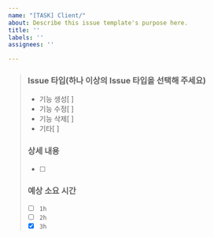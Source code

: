 ```yaml
---
name: "[TASK] Client/"
about: Describe this issue template's purpose here.
title: ''
labels: ''
assignees: ''

---
```


> ### Issue 타입(하나 이상의 Issue 타입을 선택해 주세요)
> * 기능 생성[ ] 
> * 기능 수정[ ] 
> * 기능 삭제[ ]  
> * 기타[ ] 
> 
> ### 상세 내용
> * [ ]  
> 
> ### 예상 소요 시간
> * [ ]  `1h`
> * [ ]  `2h`
> * [x] `3h`
